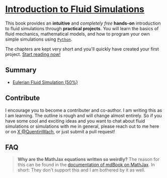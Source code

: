# [Introduction to Fluid Simulations](https://quentinwach.com/Introduction-to-Fluid-Simulations)

This book provides an **intuitive** and _completely free_ **hands-on** introduction to fluid simulations through **practical projects**. You will learn the basics of fluid mechanics, mathematical models, and how to program your own simple simulations using [`Python`](https://www.python.org/).

The chapters are kept very short and you'll quickly have created your first project. [Start reading now!](https://quentinwach.com/Introduction-to-Fluid-Simulations)

## Summary
- [Eulerian Fluid Simulation (50%)](https://quentinwach.com/Introduction-to-Fluid-Simulations/Eulerian%20Fluid%20in%202D.html#eulerian-fluid-simulator)

## Contribute
I encourage you to become a contributer and co-author. I am writing this as I am learning. The outline is rough and will change almost entirely. So if you have some cool and exciting ideas and you want to chat about fluid simulations or simulations with me in general, please reach out to me here or on [X @QuentinWach](x.com/QuentinWach), or just submit a pull request!

## FAQ
>**Why are the MathJax equations written so weirdly?** The reason for this can be found in the [documentation of mdBook on MathJax](https://rust-lang.github.io/mdBook/format/mathjax.html). In short: They don't support this and I am bothered by it as well.
